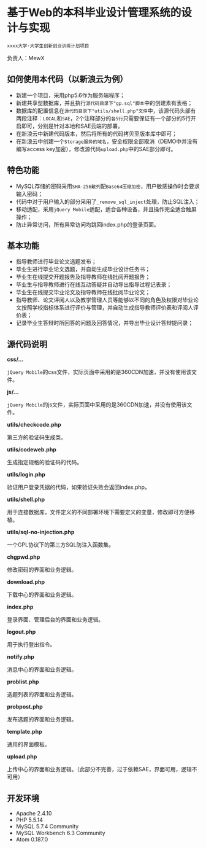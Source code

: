 # 基于Web的本科毕业设计管理系统的设计与实现
`xxxx大学·大学生创新创业训练计划项目`

负责人：MewX

## 如何使用本代码（以新浪云为例）
- 新建一个项目，采用php5.6作为服务端程序；
- 新建共享型数据库，并且执行`源代码目录下"gp.sql"脚本`中的创建素有表格；
- 数据库的配置信息在`源代码目录下"utils/shell.php"文件`中，该源代码头部有两段注释：`LOCAL`和`SAE`，2个注释部分的`各5行`只需要保证有一个部分的5行开启即可，分别是针对本地和SAE云端的部署。
- 在新浪云中新建代码版本，然后将所有的代码拷贝至版本库中即可；
- 在新浪云中创建一个`Storage服务的域名`，安全权限全部取消（DEMO中并没有编写access key加密），修改源代码`upload.php`中的SAE部分即可。

## 特色功能
- MySQL存储的密码采用`SHA-256散列`配`Base64压缩加密`，用户敏感操作时会要求输入密码；
- 代码中对于用户输入的部分采用了`_remove_sql_inject`处理，防止SQL注入；
- 移动适配，采用`jQuery Mobile`适配，适合各种设备，并且操作完全适合触屏操作；
- 防止异常访问，所有异常访问均跳回index.php的登录页面。

## 基本功能
- 指导教师进行毕业论文选题发布；
- 毕业生进行毕业论文选题，并自动生成毕业设计任务书；
- 毕业生在线提交开题报告及指导教师在线批阅开题报告；
- 毕业生与指导教师进行在线互动答疑并自动导出指导过程记表录；
- 毕业生在线提交毕业论文及指导教师在线批阅毕业论文；
- 指导教师、论文评阅人以及教学管理人员等能够以不同的角色及权限对毕业论文按照学校指标体系进行评价与管理，并自动生成指导教师评价表和评阅人评价表；
- 记录毕业生答辩时所回答的问题及回答情况，并导出毕业设计答辩提问录；

## 源代码说明

**css/...**

`jQuery Mobile`的css文件，实际页面中采用的是360CDN加速，并没有使用该文件。

**js/...**

`jQuery Mobile`的js文件，实际页面中采用的是360CDN加速，并没有使用该文件。

**utils/checkcode.php**

第三方的验证码生成类。

**utils/codeweb.php**

生成指定规格的验证码的代码。

**utils/login.php**

验证用户登录凭据的代码，如果验证失败会返回index.php。

**utils/shell.php**

用于连接数据库，文件定义的不同部署环境下需要定义的变量，修改即可方便移植。

**utils/sql-no-injection.php**

一个GPL协议下的第三方SQL防注入函数集。

**chgpwd.php**

修改密码的界面和业务逻辑。

**download.php**

下载中心的界面和业务逻辑。

**index.php**

登录界面、管理后台的界面和业务逻辑。

**logout.php**

用于执行登出指令。

**notify.php**

消息中心的界面和业务逻辑。

**problist.php**

选题列表的界面和业务逻辑。

**probpost.php**

发布选题的界面和业务逻辑。

**template.php**

通用的界面模板。

**upload.php**

上传中心的界面和业务逻辑。（此部分不完善，过于依赖SAE，界面可用，逻辑不可用）

## 开发环境
- Apache 2.4.10
- PHP 5.5.14
- MySQL 5.7.4 Community
- MySQL Workbench 6.3 Community
- Atom 0.187.0
